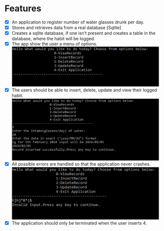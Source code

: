 # Features

 - [X] An application to register number of water glasses drunk per day.
 - [X] Stores and retrieves data from a real database [Sqlite]
 - [X] Creates a sqlite database, if one isn’t present and creates a table in the database,
 where the habit will be logged.
 - [X] The app show the user a menu of options.
 ![Screenshot](/HabitTracker/images/menu.JPG)
 - [X] The users should be able to insert, delete, update and view their logged habit.
  ![Screenshot](/HabitTracker/images/insert_record.JPG)
 - [X] All possible errors are handled so that the application never crashes.
  ![Screenshot](/HabitTracker/images/errors.JPG)
 - [X] The application should only be terminated when the user inserts 4.
